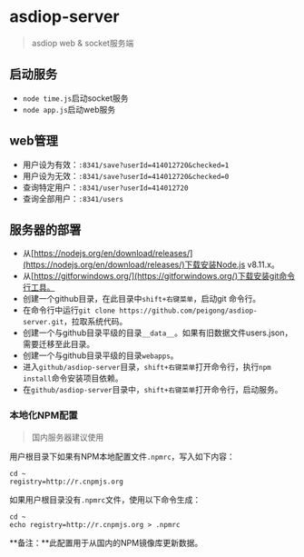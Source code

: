 # asdiop-server

> asdiop web & socket服务端

## 启动服务

- `node time.js`启动socket服务
- `node app.js`启动web服务

## web管理

- 用户设为有效：`:8341/save?userId=414012720&checked=1`
- 用户设为无效：`:8341/save?userId=414012720&checked=0`
- 查询特定用户：`:8341/user?userId=414012720`
- 查询全部用户：`:8341/users`

## 服务器的部署

- 从[https://nodejs.org/en/download/releases/](https://nodejs.org/en/download/releases/)下载安装Node.js v8.11.x。
- 从[https://gitforwindows.org/](https://gitforwindows.org/)下载安装git命令行工具。
- 创建一个github目录，在此目录中`shift+右键菜单`，启动git 命令行。
- 在命令行中运行`git clone https://github.com/peigong/asdiop-server.git`，拉取系统代码。
- 创建一个与github目录平级的目录`__data__`。如果有旧数据文件users.json，需要迁移至此目录。
- 创建一个与github目录平级的目录`webapps`。
- 进入`github/asdiop-server`目录，`shift+右键菜单`打开命令行，执行`npm install`命令安装项目依赖。
- 在`github/asdiop-server`目录中，`shift+右键菜单`打开命令行，启动服务。

### 本地化NPM配置 ###

> 国内服务器建议使用

用户根目录下如果有NPM本地配置文件`.npmrc`，写入如下内容：

    cd ~
    registry=http://r.cnpmjs.org

如果用户根目录没有`.npmrc`文件，使用以下命令生成：

    cd ~
    echo registry=http://r.cnpmjs.org > .npmrc


**备注：**此配置用于从国内的NPM镜像库更新数据。


